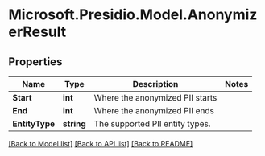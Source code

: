 # Microsoft.Presidio.Model.AnonymizerResult

## Properties

Name | Type | Description | Notes
------------ | ------------- | ------------- | -------------
**Start** | **int** | Where the anonymized PII starts | 
**End** | **int** | Where the anonymized PII ends | 
**EntityType** | **string** | The supported PII entity types. | 

[[Back to Model list]](../README.md#documentation-for-models) [[Back to API list]](../README.md#documentation-for-api-endpoints) [[Back to README]](../README.md)

